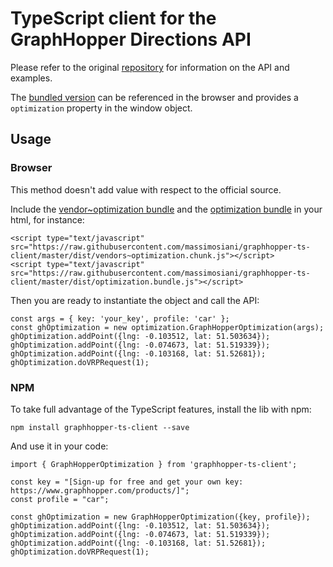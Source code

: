 # TypeScript client for the GraphHopper Directions API

Please refer to the original [repository](https://github.com/graphhopper/directions-api-js-client) for information on the API and examples.

The [bundled version](./dist/optimization.bundle.js) can be referenced in the browser and provides a ```optimization``` property in the window object.

## Usage

### Browser

This method doesn't add value with respect to the official source.

Include the [vendor~optimization bundle](./dist/vendors~optimization.chunk.js) and the [optimization bundle](./dist/optimization.bundle.js)
in your html, for instance:
```
<script type="text/javascript" src="https://raw.githubusercontent.com/massimosiani/graphhopper-ts-client/master/dist/vendors~optimization.chunk.js"></script>
<script type="text/javascript" src="https://raw.githubusercontent.com/massimosiani/graphhopper-ts-client/master/dist/optimization.bundle.js"></script>
```

Then you are ready to instantiate the object and call the API:
```
const args = { key: 'your_key', profile: 'car' };
const ghOptimization = new optimization.GraphHopperOptimization(args);
ghOptimization.addPoint({lng: -0.103512, lat: 51.503634});
ghOptimization.addPoint({lng: -0.074673, lat: 51.519339});
ghOptimization.addPoint({lng: -0.103168, lat: 51.52681});
ghOptimization.doVRPRequest(1);
```

### NPM

To take full advantage of the TypeScript features, install the lib with npm:

```npm install graphhopper-ts-client --save```

And use it in your code:
```
import { GraphHopperOptimization } from 'graphhopper-ts-client';

const key = "[Sign-up for free and get your own key: https://www.graphhopper.com/products/]";
const profile = "car";

const ghOptimization = new GraphHopperOptimization({key, profile});
ghOptimization.addPoint({lng: -0.103512, lat: 51.503634});
ghOptimization.addPoint({lng: -0.074673, lat: 51.519339});
ghOptimization.addPoint({lng: -0.103168, lat: 51.52681});
ghOptimization.doVRPRequest(1);
```
